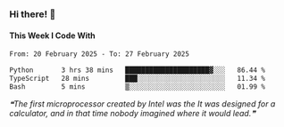 ### Hi there! 👋

#### This Week I Code With
<!--START_SECTION:waka-->

```txt
From: 20 February 2025 - To: 27 February 2025

Python       3 hrs 38 mins   █████████████████████▓░░░   86.44 %
TypeScript   28 mins         ███░░░░░░░░░░░░░░░░░░░░░░   11.34 %
Bash         5 mins          ▒░░░░░░░░░░░░░░░░░░░░░░░░   01.99 %
```

<!--END_SECTION:waka-->

<!--STARTS_HERE_QUOTE_README-->
<i>❝The first microprocessor created by Intel was the It was designed for a calculator, and in that time nobody imagined where it would lead.❞</i>
<!--ENDS_HERE_QUOTE_README-->
